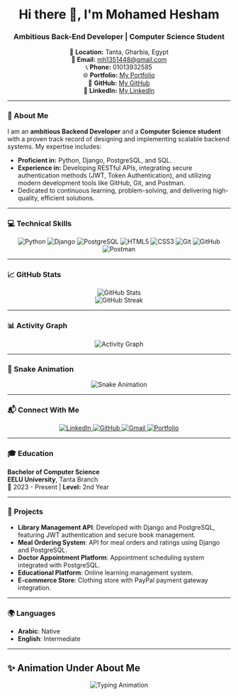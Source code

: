 <h1 align="center">Hi there 👋, I'm Mohamed Hesham</h1>
<h3 align="center">Ambitious Back-End Developer | Computer Science Student</h3>

<p align="center">
  📍 <strong>Location:</strong> Tanta, Gharbia, Egypt <br>
  📧 <strong>Email:</strong> <a href="mailto:mh1351448@gmail.com">mh1351448@gmail.com</a> <br>
  📞 <strong>Phone:</strong> 01013932585 <br>
  🌐 <strong>Portfolio:</strong> <a href="https://mohamedasddf.github.io/portfolio/">My Portfolio</a> <br>
  🐙 <strong>GitHub:</strong> <a href="https://github.com/Mohamedasddf">My GitHub</a> <br>
  🔗 <strong>LinkedIn:</strong> <a href="https://www.linkedin.com/in/mohamed-hesham-89800029b/">My LinkedIn</a>
</p>

---

### 🌟 About Me
I am an **ambitious Backend Developer** and a **Computer Science student** with a proven track record of designing and implementing scalable backend systems. My expertise includes:
- **Proficient in:** Python, Django, PostgreSQL, and SQL.
- **Experience in:** Developing RESTful APIs, integrating secure authentication methods (JWT, Token Authentication), and utilizing modern development tools like GitHub, Git, and Postman.
- Dedicated to continuous learning, problem-solving, and delivering high-quality, efficient solutions.

---

### 💻 Technical Skills

<p align="center">
  <img src="https://img.shields.io/badge/Python-3776AB?style=for-the-badge&logo=python&logoColor=white" alt="Python">
  <img src="https://img.shields.io/badge/Django-092E20?style=for-the-badge&logo=django&logoColor=white" alt="Django">
  <img src="https://img.shields.io/badge/PostgreSQL-316192?style=for-the-badge&logo=postgresql&logoColor=white" alt="PostgreSQL">
  <img src="https://img.shields.io/badge/HTML5-E34F26?style=for-the-badge&logo=html5&logoColor=white" alt="HTML5">
  <img src="https://img.shields.io/badge/CSS3-1572B6?style=for-the-badge&logo=css3&logoColor=white" alt="CSS3">
  <img src="https://img.shields.io/badge/Git-F05032?style=for-the-badge&logo=git&logoColor=white" alt="Git">
  <img src="https://img.shields.io/badge/GitHub-181717?style=for-the-badge&logo=github&logoColor=white" alt="GitHub">
  <img src="https://img.shields.io/badge/Postman-FF6C37?style=for-the-badge&logo=postman&logoColor=white" alt="Postman">
</p>

---

### 📈 GitHub Stats
<p align="center">
  <img src="https://github-readme-stats.vercel.app/api?username=Mohamedasddf&show_icons=true&theme=radical" alt="GitHub Stats">
  <br>
  <img src="https://github-readme-streak-stats.herokuapp.com/?user=Mohamedasddf&theme=radical" alt="GitHub Streak">
</p>

---

### 📊 Activity Graph
<p align="center">
  <img src="https://github-readme-activity-graph.cyclic.app/graph?username=Mohamedasddf&theme=rogue" alt="Activity Graph">
</p>

---

### 🐍 Snake Animation
<p align="center">
  <img src="https://github.com/Mohamedasddf/Mohamedasddf/blob/output/github-contribution-grid-snake.svg" alt="Snake Animation">
</p>

---

### 📬 Connect With Me
<p align="center">
  <a href="https://www.linkedin.com/in/mohamed-hesham-89800029b/" target="_blank">
    <img src="https://img.shields.io/badge/LinkedIn-0A66C2?style=for-the-badge&logo=linkedin&logoColor=white" alt="LinkedIn">
  </a>
  <a href="https://github.com/Mohamedasddf" target="_blank">
    <img src="https://img.shields.io/badge/GitHub-181717?style=for-the-badge&logo=github&logoColor=white" alt="GitHub">
  </a>
  <a href="mailto:mh1351448@gmail.com" target="_blank">
    <img src="https://img.shields.io/badge/Email-D14836?style=for-the-badge&logo=gmail&logoColor=white" alt="Gmail">
  </a>
  <a href="https://mohamedasddf.github.io/portfolio/" target="_blank">
    <img src="https://img.shields.io/badge/Portfolio-0A0A0A?style=for-the-badge&logo=web&logoColor=white" alt="Portfolio">
  </a>
</p>

---

### 🎓 Education
**Bachelor of Computer Science**  
**EELU University**, Tanta Branch  
📅 2023 - Present | **Level:** 2nd Year  

---

### 🚀 Projects
- **Library Management API**: Developed with Django and PostgreSQL, featuring JWT authentication and secure book management.  
- **Meal Ordering System**: API for meal orders and ratings using Django and PostgreSQL.  
- **Doctor Appointment Platform**: Appointment scheduling system integrated with PostgreSQL.  
- **Educational Platform**: Online learning management system.  
- **E-commerce Store**: Clothing store with PayPal payment gateway integration.  

---

### 🌍 Languages
- **Arabic**: Native  
- **English**: Intermediate  

---

## ✨ Animation Under About Me
<p align="center">
  <img src="https://readme-typing-svg.demolab.com?font=Fira+Code&weight=500&size=20&pause=1000&color=16A085&center=true&vCenter=true&width=435&lines=Backend+Developer;Problem+Solver;Restful+API+Specialist;Continuous+Learner" alt="Typing Animation">
</p>

